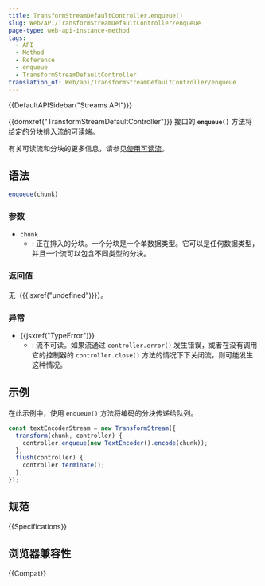 ```yaml
---
title: TransformStreamDefaultController.enqueue()
slug: Web/API/TransformStreamDefaultController/enqueue
page-type: web-api-instance-method
tags:
  - API
  - Method
  - Reference
  - enqueue
  - TransformStreamDefaultController
translation_of: Web/api/TransformStreamDefaultController/enqueue
---
```

{{DefaultAPISidebar("Streams API")}}

{{domxref("TransformStreamDefaultController")}} 接口的 **`enqueue()`** 方法将给定的分块排入流的可读端。

有关可读流和分块的更多信息，请参见[使用可读流](/zh-CN/docs/Web/API/Streams_API/Using_readable_streams)。

## 语法

```js
enqueue(chunk)
```

### 参数

- `chunk`
  - : 正在排入的分块。一个分块是一个单数据类型。它可以是任何数据类型，并且一个流可以包含不同类型的分块。

### 返回值

无（{{jsxref("undefined")}}）。

### 异常

- {{jsxref("TypeError")}}
  - : 流不可读。如果流通过 `controller.error()` 发生错误，或者在没有调用它的控制器的 `controller.close()` 方法的情况下下关闭流，则可能发生这种情况。

## 示例

在此示例中，使用 `enqueue()` 方法将编码的分块传递给队列。

```js
const textEncoderStream = new TransformStream({
  transform(chunk, controller) {
    controller.enqueue(new TextEncoder().encode(chunk));
  },
  flush(controller) {
    controller.terminate();
  },
});
```

## 规范

{{Specifications}}

## 浏览器兼容性

{{Compat}}
